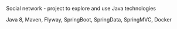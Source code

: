 Social network - project to explore and use Java technologies

Java 8, Maven, Flyway, SpringBoot, SpringData, SpringMVC, Docker 